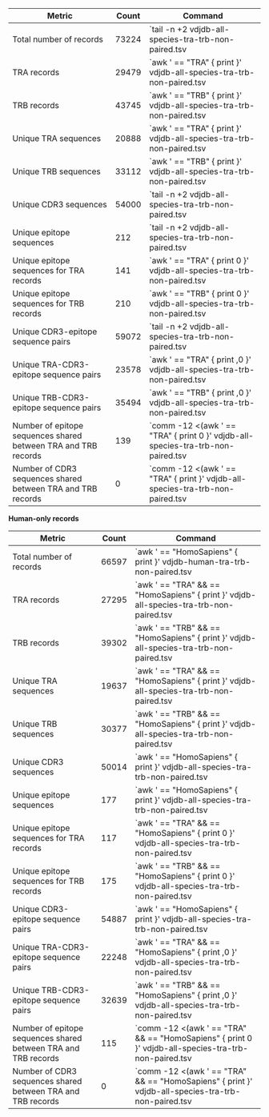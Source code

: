 
|Metric|Count|Command|
|---|---|---|
|Total number of records| 73224|`tail -n +2 vdjdb-all-species-tra-trb-non-paired.tsv |  wc -l`|
|TRA records|29479|`awk ' == "TRA" { print  }' vdjdb-all-species-tra-trb-non-paired.tsv | wc -l`|
|TRB records|43745|`awk ' == "TRB" { print  }' vdjdb-all-species-tra-trb-non-paired.tsv | wc -l`|
|Unique TRA sequences|20888|`awk ' == "TRA" { print  }' vdjdb-all-species-tra-trb-non-paired.tsv | sort -u | wc -l`|
|Unique TRB sequences|33112|`awk ' == "TRB" { print  }' vdjdb-all-species-tra-trb-non-paired.tsv | sort -u | wc -l`|
|Unique CDR3 sequences|54000|`tail -n +2 vdjdb-all-species-tra-trb-non-paired.tsv | cut -f3 | sort -u | wc -l`|
|Unique epitope sequences|212|`tail -n +2 vdjdb-all-species-tra-trb-non-paired.tsv | cut -f10 | sort -u | wc -l`|
|Unique epitope sequences for TRA records|141|`awk ' == "TRA" { print 0 }' vdjdb-all-species-tra-trb-non-paired.tsv | sort -u | wc -l`|
|Unique epitope sequences for TRB records|210|`awk ' == "TRB" { print 0 }' vdjdb-all-species-tra-trb-non-paired.tsv | sort -u | wc -l`|
|Unique CDR3-epitope sequence pairs|59072|`tail -n +2 vdjdb-all-species-tra-trb-non-paired.tsv | cut -d $'\t' -f3,10 | sort -u | wc -l`|
|Unique TRA-CDR3-epitope sequence pairs|23578|`awk ' == "TRA" { print ,0 }' vdjdb-all-species-tra-trb-non-paired.tsv | sort -u | wc -l`|
|Unique TRB-CDR3-epitope sequence pairs|35494|`awk ' == "TRB" { print ,0 }' vdjdb-all-species-tra-trb-non-paired.tsv | sort -u | wc -l`|
|Number of epitope sequences shared between TRA and TRB records|139|`comm -12 <(awk ' == "TRA" { print 0 }' vdjdb-all-species-tra-trb-non-paired.tsv | sort -u) <(awk ' == "TRB" { print 0 }' vdjdb-all-species-tra-trb-non-paired.tsv | sort -u) | wc -l`|
|Number of CDR3 sequences shared between TRA and TRB records|0|`comm -12 <(awk ' == "TRA" { print  }' vdjdb-all-species-tra-trb-non-paired.tsv | sort -u) <(awk ' == "TRB" { print  }' vdjdb-all-species-tra-trb-non-paired.tsv | sort -u) | wc -l`|

**Human-only records**

|Metric|Count|Command|
|---|---|---|
|Total number of records|66597|`awk ' == "HomoSapiens" { print }' vdjdb-human-tra-trb-non-paired.tsv |  wc -l`|
|TRA records|27295|`awk ' == "TRA" &&  == "HomoSapiens" { print  }' vdjdb-all-species-tra-trb-non-paired.tsv | wc -l`|
|TRB records|39302|`awk ' == "TRB" &&  == "HomoSapiens"  { print  }' vdjdb-all-species-tra-trb-non-paired.tsv | wc -l`|
|Unique TRA sequences|19637|`awk ' == "TRA" &&  == "HomoSapiens"  { print  }' vdjdb-all-species-tra-trb-non-paired.tsv | sort -u | wc -l`|
|Unique TRB sequences|30377|`awk ' == "TRB" &&  == "HomoSapiens"  { print  }' vdjdb-all-species-tra-trb-non-paired.tsv | sort -u | wc -l`|
|Unique CDR3 sequences|50014|`awk ' == "HomoSapiens" { print }' vdjdb-all-species-tra-trb-non-paired.tsv | cut -f3 | sort -u | wc -l`|
|Unique epitope sequences|177|`awk ' == "HomoSapiens" { print }' vdjdb-all-species-tra-trb-non-paired.tsv | cut -f10 | sort -u | wc -l`|
|Unique epitope sequences for TRA records|117|`awk ' == "TRA" &&  == "HomoSapiens" { print 0 }' vdjdb-all-species-tra-trb-non-paired.tsv | sort -u | wc -l`|
|Unique epitope sequences for TRB records|175|`awk ' == "TRB" &&  == "HomoSapiens" { print 0 }' vdjdb-all-species-tra-trb-non-paired.tsv | sort -u | wc -l`|
|Unique CDR3-epitope sequence pairs|54887|`awk ' == "HomoSapiens" { print }' vdjdb-all-species-tra-trb-non-paired.tsv | cut -d $'\t' -f3,10 | sort -u | wc -l`|
|Unique TRA-CDR3-epitope sequence pairs|22248|`awk ' == "TRA" &&  == "HomoSapiens" { print ,0 }' vdjdb-all-species-tra-trb-non-paired.tsv | sort -u | wc -l`|
|Unique TRB-CDR3-epitope sequence pairs|32639|`awk ' == "TRB" &&  == "HomoSapiens" { print ,0 }' vdjdb-all-species-tra-trb-non-paired.tsv | sort -u | wc -l`|
|Number of epitope sequences shared between TRA and TRB records|115|`comm -12 <(awk ' == "TRA" &&  == "HomoSapiens" { print 0 }' vdjdb-all-species-tra-trb-non-paired.tsv | sort -u) <(awk ' == "TRB" &&  == "HomoSapiens" { print 0 }' vdjdb-all-species-tra-trb-non-paired.tsv | sort -u) | wc -l`|
|Number of CDR3 sequences shared between TRA and TRB records|0|`comm -12 <(awk ' == "TRA" &&  == "HomoSapiens" { print  }' vdjdb-all-species-tra-trb-non-paired.tsv | sort -u) <(awk ' == "TRB" &&  == "HomoSapiens" { print  }' vdjdb-all-species-tra-trb-non-paired.tsv | sort -u) | wc -l`|

